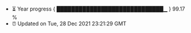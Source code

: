 - ⏳ Year progress { █████████████████████████████▁ } 99.17 %
- ⏰ Updated on Tue, 28 Dec 2021 23:21:29 GMT

